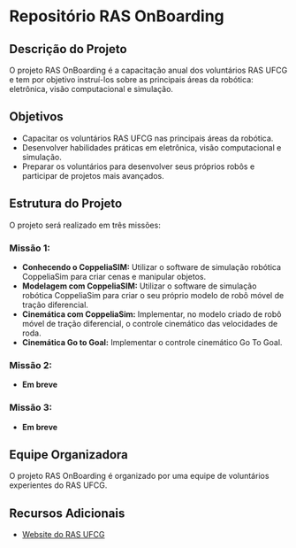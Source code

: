 # Repositório RAS OnBoarding

## Descrição do Projeto

O projeto RAS OnBoarding é a capacitação anual dos voluntários RAS UFCG e tem por objetivo instruí-los sobre as principais áreas da robótica: eletrônica, visão computacional e simulação.

## Objetivos

- Capacitar os voluntários RAS UFCG nas principais áreas da robótica.
- Desenvolver habilidades práticas em eletrônica, visão computacional e simulação.
- Preparar os voluntários para desenvolver seus próprios robôs e participar de projetos mais avançados.

## Estrutura do Projeto

O projeto será realizado em três missões:

### Missão 1:

- **Conhecendo o CoppeliaSIM:** Utilizar o software de simulação robótica CoppeliaSim para criar cenas e manipular objetos.
- **Modelagem com CoppeliaSIM:** Utilizar o software de simulação robótica CoppeliaSim para criar o seu próprio modelo de robô móvel de tração diferencial.
- **Cinemática com CoppeliaSim:** Implementar, no modelo criado de robô móvel de tração diferencial, o controle cinemático das velocidades de roda.
- **Cinemática Go to Goal:** Implementar o controle cinemático Go To Goal.

### Missão 2:

- **Em breve**

### Missão 3:

- **Em breve**

## Equipe Organizadora

O projeto RAS OnBoarding é organizado por uma equipe de voluntários experientes do RAS UFCG.

## Recursos Adicionais

- [Website do RAS UFCG](https://edu.ieee.org/br-ufcgras/projetos/)

